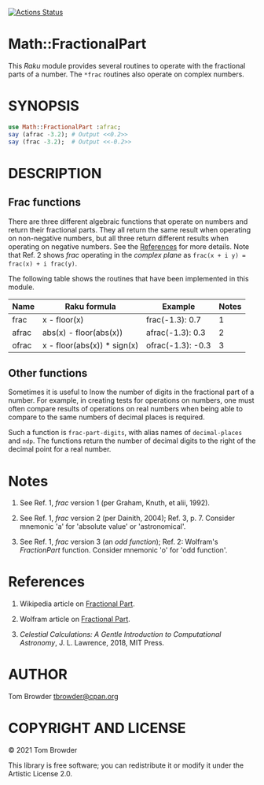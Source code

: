 [![Actions Status](https://github.com/tbrowder/Math-FractionalPart/workflows/test/badge.svg)](https://github.com/tbrowder/Math-FractionalPart/actions)

Math::FractionalPart
====================

This *Raku* module provides several routines to operate with the fractional parts of a number. The `*frac` routines also operate on complex numbers.

SYNOPSIS
========

```raku
use Math::FractionalPart :afrac;
say (afrac -3.2); # Output <<0.2>>
say (frac -3.2);  # Output <<-0.2>>
```

DESCRIPTION
===========

Frac functions
--------------

There are three different algebraic functions that operate on numbers and return their fractional parts. They all return the same result when operating on non-negative numbers, but all three return different results when operating on negative numbers. See the [References](#References) for more details. Note that Ref. 2 shows *frac* operating in the *complex plane* as `frac(x + i y) = frac(x) + i frac(y)`.

The following table shows the routines that have been implemented in this module.

<table class="pod-table">
<thead><tr>
<th>Name</th> <th>Raku formula</th> <th>Example</th> <th>Notes</th>
</tr></thead>
<tbody>
<tr> <td>frac</td> <td>x - floor(x)</td> <td>frac(-1.3): 0.7</td> <td>1</td> </tr> <tr> <td>afrac</td> <td>abs(x) - floor(abs(x))</td> <td>afrac(-1.3): 0.3</td> <td>2</td> </tr> <tr> <td>ofrac</td> <td>x - floor(abs(x)) * sign(x)</td> <td>ofrac(-1.3): -0.3</td> <td>3</td> </tr>
</tbody>
</table>

Other functions
---------------

Sometimes it is useful to lnow the number of digits in the fractional part of a number. For example, in creating tests for operations on numbers, one must often compare results of operations on real numbers when being able to compare to the same numbers of decimal places is required.

Such a function is `frac-part-digits`, with alias names of `decimal-places` and `ndp`. The functions return the number of decimal digits to the right of the decimal point for a real number.

Notes
=====

1. See Ref. 1, *frac* version 1 (per Graham, Knuth, et alii, 1992).

2. See Ref. 1, *frac* version 2 (per Dainith, 2004); Ref. 3, p. 7. Consider mnemonic 'a' for 'absolute value' or 'astronomical'.

3. See Ref. 1, *frac* version 3 (an *odd function*); Ref. 2: Wolfram's *FractionPart* function. Consider mnemonic 'o' for 'odd function'.

References
==========

1. Wikipedia article on [Fractional Part](https://en.m.wikipedia.org/wiki/Fractional_part).

2. Wolfram article on [Fractional Part](https://mathworld.wolfram.com/FractionalPart.html).

3. *Celestial Calculations: A Gentle Introduction to Computational Astronomy*, J. L. Lawrence, 2018, MIT Press.

AUTHOR
======

Tom Browder <tbrowder@cpan.org>

COPYRIGHT AND LICENSE
=====================

© 2021 Tom Browder

This library is free software; you can redistribute it or modify it under the Artistic License 2.0.

